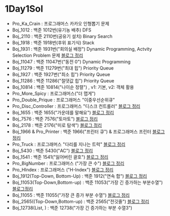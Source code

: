 # 1Day1Sol

- Pro_Ka_Crain : 프로그래머스 카카오 인형뽑기 문제
- Boj_1012 : 백준 1012번(유기농 배추) DFS
- Boj_2110 : 백준 2110번(공유기 설치) Binary Search
- Boj_1918 : 백준 1918번(후위 표기식) Stack
- Boj_1931 : 백준 1931번("회의실 배정") Dynamic Programming, Actvity Selection Problem 문제 [블로그 정리](https://drmincoding.tistory.com/54)
- Boj_11047 : 백준 11047번("동전 0") Dynamic Programming
- Boj_11279 : 백준 11279번("최대 힙") Priority Queue
- Boj_1927 : 백준 1927번("최소 힙") Priority Queue
- Boj_11286 : 백준 11286("절댓값 힙") Priority Queue 
- Boj_10814 : 백준 10814("나이순 정렬") , v1: 기본, v2: 객체 활용
- Pro_More_Spicy : 프로그래머스("더 맵게") 
- Pro_Double_Prique : 프로그래머스 "이중우선순위큐"
- Pro_Disc_Controller : 프로그래머스 "디스크 컨트롤러" [블로그 정리](https://drmincoding.tistory.com/44)
- Boj_1655 : 백준 1655("가운데를 말해요") [블로그 정리](https://drmincoding.tistory.com/45)
- Boj_7576 : 백준 7576("토마토") [블로그 정리](https://drmincoding.tistory.com/46)
- Boj_2178 : 백준 2176("미로 탐색") [블로그 정리](https://drmincoding.tistory.com/47)
- Boj_1966 & Pro_Printer : 백준 1966("프린터 큐") & 프로그래머스 프린터 [블로그 정리](https://drmincoding.tistory.com/48)
- Pro_Truck : 프로그래머스 "다리를 지나는 트럭" [블로그 정리](https://drmincoding.tistory.com/49)
- Boj_5430 : 백준 5430("AC") [블로그 정리](https://drmincoding.tistory.com/50)
- Boj_1541 : 백준 1541("잃어버린 괄호") [블로그 정리](https://drmincoding.tistory.com/51)
- Pro_BigNumber : 프로그래머스 ("가장 큰 수") [블로그 정리](https://drmincoding.tistory.com/52)
- Pro_HIndex : 프로그래머스 ("H-Index") [블로그 정리](https://drmincoding.tistory.com/53)
- Boj_1912(Top-Down, Bottom-Up) : 백준 1912("연속 합") [블로그 정리](https://drmincoding.tistory.com/55)
- Boj_11053(Top-Down,Bottom-up) : 백준 11053("가장 긴 증가하는 부분수열") [블로그정리](https://drmincoding.tistory.com/56)
- Boj_11055 : 백준 11055("가장 큰 증가 부분 수열") [블로그 정리](https://drmincoding.tistory.com/57)
- Boj_2565((Top-Down,Bottom-up) : 백준 2565("전깃줄") [블로그 정리](https://drmincoding.tistory.com/58)
- Boj_12738(List, ) : 백준 12738("가장 긴 증가하는 부분 수열3") 
